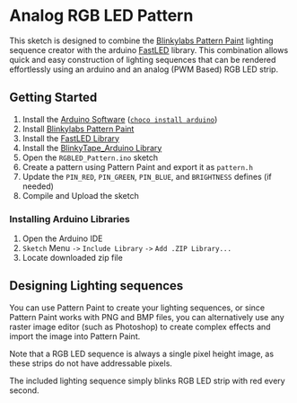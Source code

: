 # Analog RGB LED Pattern

This sketch is designed to combine the [Blinkylabs Pattern Paint](http://blinkinlabs.com/blinkytape/patternpaint/) lighting sequence creator with the arduino [FastLED](http://fastled.io/) library. This combination allows quick and easy construction of lighting sequences that can be rendered effortlessly using an arduino and an analog (PWM Based) RGB LED strip.

## Getting Started

1. Install the [Arduino Software](https://www.arduino.cc/en/Main/Software) ([`choco install arduino`](https://chocolatey.org/packages/arduino))
1. Install [Blinkylabs Pattern Paint](http://blinkinlabs.com/blinkytape/patternpaint/)
1. Install the [FastLED Library](https://github.com/FastLED/FastLED/releases/latest)
1. Install the [BlinkyTape_Arduino Library](https://github.com/Blinkinlabs/BlinkyTape_Arduino/releases/latest)
1. Open the `RGBLED_Pattern.ino` sketch
1. Create a pattern using Pattern Paint and export it as `pattern.h`
1. Update the `PIN_RED`, `PIN_GREEN`, `PIN_BLUE`, and `BRIGHTNESS` defines (if needed)
1. Compile and Upload the sketch

### Installing Arduino Libraries

1. Open the Arduino IDE
1. `Sketch` Menu `->` `Include Library` `->` `Add .ZIP Library...`
1. Locate downloaded zip file

## Designing Lighting sequences

You can use Pattern Paint to create your lighting sequences, or since Pattern Paint works with PNG and BMP files, you can alternatively use any raster image editor (such as Photoshop) to create complex effects and import the image into Pattern Paint.

Note that a RGB LED sequence is always a single pixel height image, as these strips do not have addressable pixels.

The included lighting sequence simply blinks RGB LED strip with red every second.
